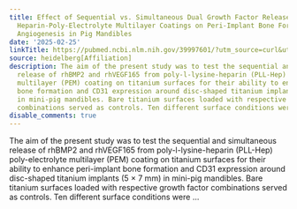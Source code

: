 ```yaml
---
title: Effect of Sequential vs. Simultaneous Dual Growth Factor Release from Structured
  Heparin-Poly-Electrolyte Multilayer Coatings on Peri-Implant Bone Formation and
  Angiogenesis in Pig Mandibles
date: '2025-02-25'
linkTitle: https://pubmed.ncbi.nlm.nih.gov/39997601/?utm_source=curl&utm_medium=rss&utm_campaign=pubmed-2&utm_content=1FakS-2QOkCT8HsMOQP1bCRQ4YzyumYOmxmF0moLsQ3dFB1E9V&fc=20220326224207&ff=20250225171113&v=2.18.0.post9+e462414
source: heidelberg[Affiliation]
description: The aim of the present study was to test the sequential and simultaneous
  release of rhBMP2 and rhVEGF165 from poly-l-lysine-heparin (PLL-Hep) poly-electrolyte
  multilayer (PEM) coating on titanium surfaces for their ability to enhance peri-implant
  bone formation and CD31 expression around disc-shaped titanium implants (5 × 7 mm)
  in mini-pig mandibles. Bare titanium surfaces loaded with respective growth factor
  combinations served as controls. Ten different surface conditions were ...
disable_comments: true
---
```

The aim of the present study was to test the sequential and simultaneous release of rhBMP2 and rhVEGF165 from poly-l-lysine-heparin (PLL-Hep) poly-electrolyte multilayer (PEM) coating on titanium surfaces for their ability to enhance peri-implant bone formation and CD31 expression around disc-shaped titanium implants (5 × 7 mm) in mini-pig mandibles. Bare titanium surfaces loaded with respective growth factor combinations served as controls. Ten different surface conditions were ...